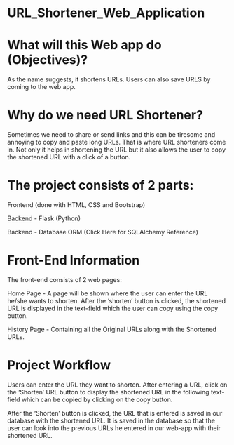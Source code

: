 # URL_Shortener_Web_Application

# What will this Web app do (Objectives)?
As the name suggests, it shortens URLs.
Users can also save URLS by coming to the web app.

# Why do we need URL Shortener?
Sometimes we need to share or send links and this can be tiresome and annoying to copy and paste long URLs. That is where URL shorteners come in. Not only it helps in shortening the URL but it also allows the user to copy the shortened URL with a click of a button.

# The project consists of 2 parts:
Frontend (done with HTML, CSS and Bootstrap)

Backend - Flask (Python)

Backend - Database ORM (Click Here for SQLAlchemy Reference)

# Front-End Information
The front-end consists of 2 web pages:

Home Page - A page will be shown where the user can enter the URL he/she wants to shorten. After the ‘shorten’ button is clicked, the shortened URL is displayed in the text-field which the user can copy using the copy button.

History Page - Containing all the Original URLs along with the Shortened URLs.

# Project Workflow
Users can enter the URL they want to shorten. After entering a URL, click on the ‘Shorten’ URL button to display the shortened URL in the following text-field which can be copied by clicking on the copy button.

After the ‘Shorten’ button is clicked, the URL that is entered is saved in our database with the shortened URL. It is saved in the database so that the user can look into the previous URLs he entered in our web-app with their shortened URL.
